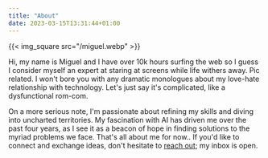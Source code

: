 ```yaml
---
title: "About"
date: 2023-03-15T13:31:44+01:00
---
```



{{< img_square src="/miguel.webp" >}}

 Hi, my name is Miguel and I have over 10k hours surfing the web so I guess I consider myself an expert at staring at screens while life withers away. Pic related. I won't bore you with any dramatic monologues about my love-hate relationship with technology. Let's just say it's complicated, like a dysfunctional rom-com.

On a more serious note, I'm passionate about refining my skills and diving into uncharted territories. My fascination with AI has driven me over the past four years, as I see it as a beacon of hope in finding solutions to the myriad problems we face. That's all about me for now.. If you'd like to connect and exchange ideas, don't hesitate to [reach out](mailto://miguelvalente@pm.me); my inbox is open.
